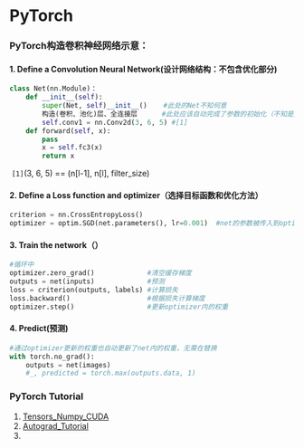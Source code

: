 # PyTorch


### PyTorch构造卷积神经网络示意：

#### 1.  **Define a Convolution Neural Network**(设计网络结构：不包含优化部分)

```python
class Net(nn.Module)：
	def __init__(self):
        super(Net, self)__init__()    #此处的Net不知何意
        构造(卷积、池化)层、全连接层      #此处应该自动完成了参数的初始化（不知是怎么初始化）
        self.conv1 = nn.Conv2d(3, 6, 5) #[1]
    def forward(self, x):
        pass
        x = self.fc3(x)
        return x
```

​    ``[1]``(3, 6, 5)     ==    (n[l-1], n[l], filter_size)

 #### 2. **Define a Loss function and optimizer**（选择目标函数和优化方法）

```python
criterion = nn.CrossEntropyLoss()
optimizer = optim.SGD(net.parameters(), lr=0.001)  #net的参数被传入到optimizer中
```

 #### 3. **Train the network**（）

   ```python
   #循环中
   optimizer.zero_grad()             #清空缓存梯度
   outputs = net(inputs)             #预测
   loss = criterion(outputs, labels) #计算损失
   loss.backward()                   #根据损失计算梯度
   optimizer.step()                  #更新optimizer内的权重
   ```

#### 4. **Predict**(预测)

```python
#通过optimizer更新的权重也自动更新了net内的权重，无需在替换
with torch.no_grad():
    outputs = net(images)
    #_, predicted = torch.max(outputs.data, 1)
```


### PyTorch Tutorial

1. [Tensors_Numpy_CUDA][1]
2. [Autograd_Tutorial][2]
3. 

[1]: https://pytorch.org/tutorials/beginner/blitz/tensor_tutorial.html#sphx-glr-beginner-blitz-tensor-tutorial-py	"Tensor|Numpy|CUDA"

[2]: https://pytorch.org/tutorials/beginner/blitz/autograd_tutorial.html "Autograd"
